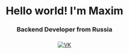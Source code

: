 <div id="header" align="center">
  <h1>Hello world! I'm Maxim</h1>
  <h3>Backend Developer from Russia<h3>
</div>

<div id="socials" align="center">
  <a href="https://vk.com/invins1ble">
    <img src="https://img.shields.io/badge/-Vkontakte-003f5c?style=for-the-badge&logo=Vk" alt="VK"/>
  </a>
</div>

<!--
**InviNs1ble/InviNs1ble** is a ✨ _special_ ✨ repository because its `README.md` (this file) appears on your GitHub profile.

Here are some ideas to get you started:

- 🔭 I’m currently working on ...
- 🌱 I’m currently learning ...
- 👯 I’m looking to collaborate on ...
- 🤔 I’m looking for help with ...
- 💬 Ask me about ...
- 📫 How to reach me: ...
- 😄 Pronouns: ...
- ⚡ Fun fact: ...
-->
